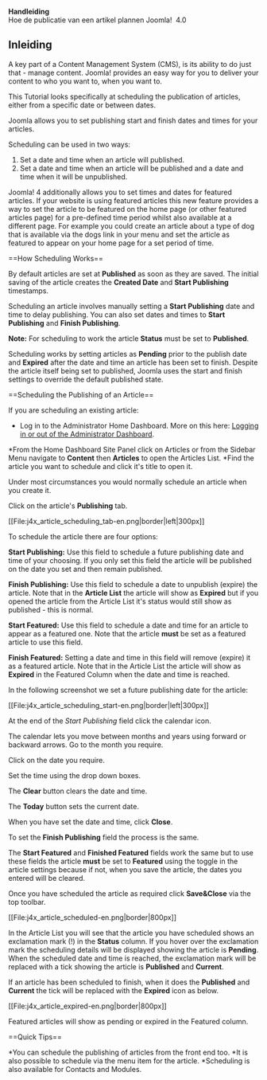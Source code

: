 <!-- Filename: J4.x:Scheduling_the_publication_of_an_article / Display title: Het plannen van de publicatie van een artikel -->

<span id="main-portal-heading">**Handleiding**  
Hoe de publicatie van een artikel plannen</span> Joomla!  4.0

## Inleiding

A key part of a Content Management System (CMS), is its ability to do
just that - manage content. Joomla! provides an easy way for you to
deliver your content to who you want to, when you want to.

This Tutorial looks specifically at scheduling the publication of
articles, either from a specific date or between dates.

Joomla allows you to set publishing start and finish dates and times for
your articles.

Scheduling can be used in two ways:

1.  Set a date and time when an article will published.
2.  Set a date and time when an article will be published and a date and
    time when it will be unpublished.

Joomla! 4 additionally allows you to set times and dates for featured
articles. If your website is using featured articles this new feature
provides a way to set the article to be featured on the home page (or
other featured articles page) for a pre-defined time period whilst also
available at a different page. For example you could create an article
about a type of dog that is available via the dogs link in your menu and
set the article as featured to appear on your home page for a set period
of time.

==How Scheduling Works==

By default articles are set at **Published** as soon as they are saved.
The initial saving of the article creates the **Created Date** and
**Start Publishing** timestamps.

Scheduling an article involves manually setting a **Start Publishing**
date and time to delay publishing. You can also set dates and times to
**Start Publishing** and **Finish Publishing**.

**Note:** For scheduling to work the article **Status** must be set to
**Published**.

Scheduling works by setting articles as **Pending** prior to the publish
date and **Expired** after the date and time an article has been set to
finish. Despite the article itself being set to published, Joomla uses
the start and finish settings to override the default published state.

==Scheduling the Publishing of an Article==

If you are scheduling an existing article:

- Log in to the Administrator Home Dashboard. More on this here:
  [Logging in or out of the Administrator
  Dashboard](https://docs.joomla.org/J4.x:Logging_in_to_Joomla "Special:MyLanguage/J4.x:Logging in to Joomla").

\*From the Home Dashboard Site Panel click on Articles or from the
Sidebar Menu navigate to **Content** then **Articles** to open the
Articles List. \*Find the article you want to schedule and click it's
title to open it.

Under most circumstances you would normally schedule an article when you
create it.

Click on the article's **Publishing** tab.

\[\[File:j4x_article_scheduling_tab-en.png\|border\|left\|300px\]\]

To schedule the article there are four options:

**Start Publishing:** Use this field to schedule a future publishing
date and time of your choosing. If you only set this field the article
will be published on the date you set and then remain published.

**Finish Publishing:** Use this field to schedule a date to unpublish
(expire) the article. Note that in the **Article List** the article will
show as **Expired** but if you opened the article from the Article List
it's status would still show as published - this is normal.

**Start Featured:** Use this field to schedule a date and time for an
article to appear as a featured one. Note that the article **must** be
set as a featured article to use this field.

**Finish Featured:** Setting a date and time in this field will remove
(expire) it as a featured article. Note that in the Article List the
article will show as **Expired** in the Featured Column when the date
and time is reached.

In the following screenshot we set a future publishing date for the
article:

\[\[File:j4x_article_scheduling_start-en.png\|border\|left\|300px\]\]

At the end of the *Start Publishing* field click the calendar icon.

The calendar lets you move between months and years using forward or
backward arrows. Go to the month you require.

Click on the date you require.

Set the time using the drop down boxes.

The **Clear** button clears the date and time.

The **Today** button sets the current date.

When you have set the date and time, click **Close**.

To set the **Finish Publishing** field the process is the same.

The **Start Featured** and **Finished Featured** fields work the same
but to use these fields the article **must** be set to **Featured**
using the toggle in the article settings because if not, when you save
the article, the dates you entered will be cleared.

Once you have scheduled the article as required click **Save&Close** via
the top toolbar.

\[\[File:j4x_article_scheduled-en.png\|border\|800px\]\]

In the Article List you will see that the article you have scheduled
shows an exclamation mark (!) in the **Status** column. If you hover
over the exclamation mark the scheduling details will be displayed
showing the article is **Pending**. When the scheduled date and time is
reached, the exclamation mark will be replaced with a tick showing the
article is **Published** and **Current**.

If an article has been scheduled to finish, when it does the
**Published** and **Current** the tick will be replaced with the
**Expired** icon as below.

\[\[File:j4x_article_expired-en.png\|border\|800px\]\]

Featured articles will show as pending or expired in the Featured
column.

==Quick Tips==

\*You can schedule the publishing of articles from the front end too.
\*It is also possible to schedule via the menu item for the article.
\*Scheduling is also available for Contacts and Modules.
